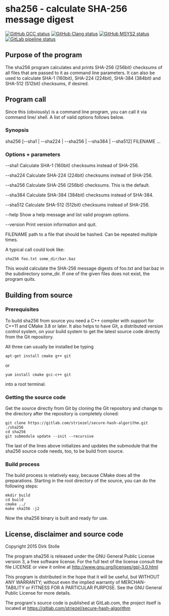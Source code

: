 # sha256 - calculate SHA-256 message digest

[![GitHub GCC status](https://github.com/striezel/secure-hash-algorithm/workflows/GCC/badge.svg)](https://github.com/striezel/secure-hash-algorithm/actions)
[![GitHub Clang status](https://github.com/striezel/secure-hash-algorithm/workflows/Clang/badge.svg)](https://github.com/striezel/secure-hash-algorithm/actions)
[![GitHub MSYS2 status](https://github.com/striezel/secure-hash-algorithm/workflows/MSYS2/badge.svg)](https://github.com/striezel/secure-hash-algorithm/actions)
[![GitLab pipeline status](https://gitlab.com/striezel/secure-hash-algorithm/badges/master/pipeline.svg)](https://gitlab.com/striezel/secure-hash-algorithm/-/pipelines)

## Purpose of the program

The sha256 program calculates and prints SHA-256 (256bit) checksums
of all files that are passed to it as command line parameters.
It can also be used to calculate SHA-1 (160bit), SHA-224 (224bit),
SHA-384 (384bit) and SHA-512 (512bit) checksums, if desired.

## Program call

Since this (obviously) is a command line program, you can call it
via command line/ shell. A list of valid options follows below.


### Synopsis

  sha256 [--sha1 | --sha224 | --sha256 | --sha384 | --sha512] FILENAME ...


### Options + parameters

  --sha1
      Calculate SHA-1 (160bit) checksums instead of SHA-256.

  --sha224
      Calculate SHA-224 (224bit) checksums instead of SHA-256.

  --sha256
      Calculate SHA-256 (256bit) checksums. This is the default.

  --sha384
      Calculate SHA-384 (384bit) checksums instead of SHA-384.

  --sha512
      Calculate SHA-512 (512bit) checksums instead of SHA-256.

  --help
      Show a help message and list valid program options.

  --version
      Print version information and quit.

  FILENAME
        path to a file that should be hashed. Can be repeated
        multiple times.

A typical call could look like:

    sha256 foo.txt some_dir/bar.baz

This would calculate the SHA-256 message digests of foo.txt and
bar.baz in the subdirectory some_dir. If one of the given files does
not exist, the program quits.

## Building from source

### Prerequisites

To build sha256 from source you need a C++ compiler with support for C++11 and
CMake 3.8 or later.
It also helps to have Git, a distributed version control system, on your build
system to get the latest source code directly from the Git repository.

All three can usually be installed be typing

    apt-get install cmake g++ git

or

    yum install cmake gcc-c++ git

into a root terminal.

### Getting the source code

Get the source directly from Git by cloning the Git repository and change to
the directory after the repository is completely cloned:

    git clone https://gitlab.com/striezel/secure-hash-algorithm.git ./sha256
    cd sha256
    git submodule update --init --recursive

The last of the lines above initializes and updates the submodule that the
sha256 source code needs, too, to be build from source.

### Build process

The build process is relatively easy, because CMake does all the preparations.
Starting in the root directory of the source, you can do the following steps:

    mkdir build
    cd build
    cmake ../
    make sha256 -j2

Now the sha256 binary is built and ready for use.

## License, disclaimer and source code

Copyright 2015  Dirk Stolle

The program sha256 is released under the GNU General Public License
version 3, a free software license. For the full text of the license
consult the file LICENSE or view it online at
  <http://www.gnu.org/licenses/gpl-3.0.html>

This program is distributed in the hope that it will be useful, but
WITHOUT ANY WARRANTY; without even the implied warranty of MERCHAN-
TABILITY or FITNESS FOR A PARTICULAR PURPOSE.  See the GNU General
Public License for more details.

The program's source code is published at GitLab.com, the
project itself is located at
  <https://gitlab.com/striezel/secure-hash-algorithm>
